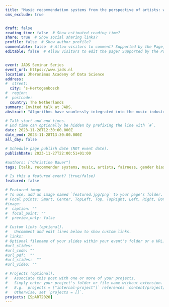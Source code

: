```yaml
---
title: "Music recommendation systems from the perspective of artists: what constitutes fairness?"
cms_exclude: true


draft: false
reading_time: false  # Show estimated reading time?
share: true  # Show social sharing links?
profile: false  # Show author profile?
commentable: false  # Allow visitors to comment? Supported by the Page, Post, and Docs content types.
editable: false  # Allow visitors to edit the page? Supported by the Page, Post, and Docs content types.


event: JADS Seminar Series
event_url: https://www.jads.nl
location: Jheronimus Academy of Data Science
address:
#  street: 
  city: ‘s-Hertogenbosch
#  region: 
#  postcode:
  country: The Netherlands
summary: Invited talk at JADS.
abstract: "Algorithms have seamlessly integrated into the music industry, with music recommendation systems facilitating navigation through vast catalogs of musical tracks. These systems suggest similar artists or recommend the next track for us to listen to. An ideal music recommendation system should recommend the 'right music to the right person at the right moment.' However, what happens when it falls short of being ideal? In this presentation, I delve into the perspective of artists, exploring their notions of fairness. Among others, I will present research findings on gender bias in music recommendations and provide strategies for mitigation."

# Talk start and end times.
# End time can optionally be hidden by prefixing the line with `#`.
date: 2023-11-28T12:30:00.000Z
date_end: 2023-11-28T13:30:00.000Z
all_day: false

# Schedule page publish date (NOT event date).
publishDate: 2023-11-27T22:00:51+01:00

#authors: ["Christine Bauer"]
tags: [talk, recommender systems, music, artists, fairness, gender bias]

# Is this a featured event? (true/false)
featured: false

# Featured image
# To use, add an image named `featured.jpg/png` to your page's folder. 
# Focal points: Smart, Center, TopLeft, Top, TopRight, Left, Right, BottomLeft, Bottom, BottomRight.
#image:
#  caption: ""
#  focal_point: ""
#  preview_only: false

# Custom links (optional).
#   Uncomment and edit lines below to show custom links.
# links:
# Optional filename of your slides within your event's folder or a URL.
#url_slides:
#url_code: ""
#url_pdf:  ""
#url_slides:  ""
#url_video: ""

# Projects (optional).
#   Associate this post with one or more of your projects.
#   Simply enter your project's folder or file name without extension.
#   E.g. `projects = ["internal-project"]` references `content/project/deep-learning/index.md`.
#   Otherwise, set `projects = []`.
projects: [SpART2020]
---
```

